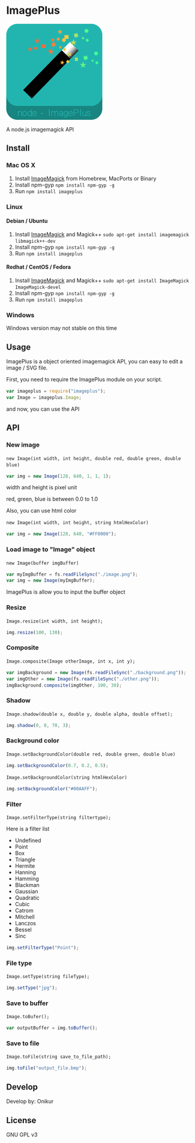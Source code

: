 # ImagePlus
![ImagePlus Logo](/resources/imageplus_logo.png)

A node.js imagemagick API

## Install
### Mac OS X
1. Install [ImageMagick](http://www.imagemagick.org/script/index.php) from Homebrew, MacPorts or Binary
2. Install npm-gyp `npm install npm-gyp -g`
3. Run `npm install imageplus`

### Linux
#### Debian / Ubuntu
1. Install [ImageMagick](http://www.imagemagick.org/script/index.php) and Magick++ `sudo apt-get install imagemagick libmagick++-dev`
2. Install npm-gyp `npm install npm-gyp -g`
3. Run `npm install imageplus`

#### Redhat / CentOS / Fedora
1. Install [ImageMagick](http://www.imagemagick.org/script/index.php) and Magick++ `sudo apt-get install ImageMagick ImageMagick-devel`
2. Install npm-gyp `npm install npm-gyp -g`
3. Run `npm install imageplus`

### Windows
Windows version may not stable on this time

## Usage
ImagePlus is a object oriented imagemagick API, you can easy to edit a image / SVG file.

First, you need to require the ImagePlus module on your script.
```javascript
var imageplus = require("imageplus");
var Image = imageplus.Image;
```
and now, you can use the API

## API
### New image
`new Image(int width, int height, double red, double green, double blue)`
```javascript
var img = new Image(128, 640, 1, 1, 1);
```
width and height is pixel unit

red, green, blue is between 0.0 to 1.0

Also, you can use html color

`new Image(int width, int height, string htmlHexColor)`
```javascript
var img = new Image(128, 640, "#FF0000");
```

### Load image to "Image" object
`new Image(buffer imgBuffer)`
```javascript
var myImgBuffer = fs.readFileSync("./image.png");
var img = new Image(myImgBuffer);
```
ImagePlus is allow you to input the buffer object

### Resize
`Image.resize(int width, int height);`
```javascript
img.resize(100, 130);
```

### Composite
`Image.composite(Image otherImage, int x, int y);`
```javascript
var imgBackground = new Image(fs.readFileSync("./background.png"));
var imgOther = new Image(fs.readFileSync("./other.png"));
imgBackground.composite(imgOther, 100, 30);
```

### Shadow
`Image.shadow(double x, double y, double alpha, double offset);`
```javascript
img.shadow(0, 0, 70, 3);
```

### Background color
`Image.setBackgroundColor(double red, double green, double blue)`
```javascript
img.setBackgroundColor(0.7, 0.2, 0.5);
```
`Image.setBackgroundColor(string htmlHexColor)`
```javascript
img.setBackgroundColor("#00AAFF");
```

### Filter
`Image.setFilterType(string filtertype);`

Here is a filter list
- Undefined
- Point
- Box
- Triangle
- Hermite
- Hanning
- Hamming
- Blackman
- Gaussian
- Quadratic
- Cubic
- Catrom
- Mitchell
- Lanczos
- Bessel
- Sinc

```javascript
img.setFilterType("Point");
```

### File type
`Image.setType(string fileType);`
```javascript
img.setType("jpg");
```

### Save to buffer
`Image.toBufer();`
```javascript
var outputBuffer = img.toBuffer();
```

### Save to file
`Image.toFile(string save_to_file_path);`
```javascript
img.toFile("output_file.bmp");
```

## Develop
Develop by: Onikur

## License
GNU GPL v3
